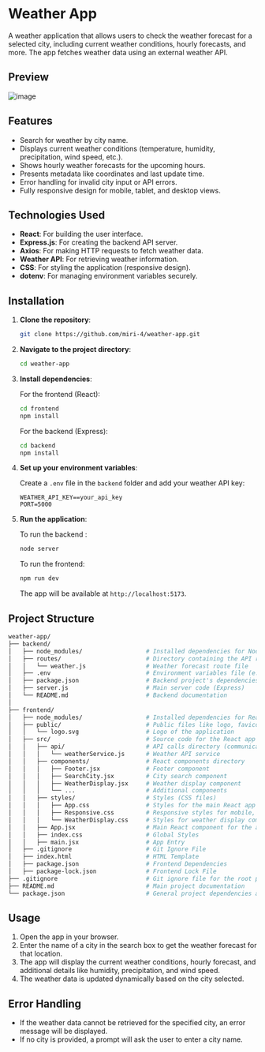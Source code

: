 
# Weather App

A weather application that allows users to check the weather forecast for a selected city, including current weather conditions, hourly forecasts, and more. The app fetches weather data using an external weather API.


## Preview
![image](https://github.com/user-attachments/assets/10a0646a-8439-4448-9fa9-61533694d229)


## Features
- Search for weather by city name.
- Displays current weather conditions (temperature, humidity, precipitation, wind speed, etc.).
- Shows hourly weather forecasts for the upcoming hours.
- Presents metadata like coordinates and last update time.
- Error handling for invalid city input or API errors.
- Fully responsive design for mobile, tablet, and desktop views.

## Technologies Used
- **React**: For building the user interface.
- **Express.js**: For creating the backend API server.
- **Axios**: For making HTTP requests to fetch weather data.
- **Weather API**: For retrieving weather information.
- **CSS**: For styling the application (responsive design).
- **dotenv**: For managing environment variables securely.

## Installation

1. **Clone the repository**:

   ```bash
   git clone https://github.com/miri-4/weather-app.git
   ```

2. **Navigate to the project directory**:

   ```bash
   cd weather-app
   ```

3. **Install dependencies**:

   For the frontend (React):
   ```bash
   cd frontend
   npm install
   ```

   For the backend (Express):
   ```bash
   cd backend
   npm install
   ```

4. **Set up your environment variables**:

   Create a `.env` file in the `backend` folder and add your weather API key:
   ```
   WEATHER_API_KEY==your_api_key
   PORT=5000
   ```

5. **Run the application**:

   To run the backend :
   ```bash
   node server
   ```
   To run the frontend:
   ```bash
   npm run dev
   ```

   The app will be available at `http://localhost:5173`.

   
## Project Structure
 ```bash
weather-app/
├── backend/
│   ├── node_modules/                  # Installed dependencies for Node.js
│   ├── routes/                        # Directory containing the API routes
│   │   └── weather.js                 # Weather forecast route file
│   ├── .env                           # Environment variables file (e.g., API key)
│   ├── package.json                   # Backend project's dependencies and settings
│   ├── server.js                      # Main server code (Express)
│   └── README.md                      # Backend documentation
│
├── frontend/
│   ├── node_modules/                  # Installed dependencies for React
│   ├── public/                        # Public files like logo, favicon, etc.
│   │   └── logo.svg                   # Logo of the application
│   ├── src/                           # Source code for the React app
│   │   ├── api/                       # API calls directory (communicating with the backend)
│   │   │   └── weatherService.js      # Weather API service
│   │   ├── components/                # React components directory
│   │   │   ├── Footer.jsx             # Footer component
│   │   │   ├── SearchCity.jsx         # City search component
│   │   │   ├── WeatherDisplay.jsx     # Weather display component
│   │   │   └── ...                    # Additional components
│   │   ├── styles/                    # Styles (CSS files)
│   │   │   ├── App.css                # Styles for the main React app
│   │   │   ├── Responsive.css         # Responsive styles for mobile, tablet, and desktop
│   │   │   └── WeatherDisplay.css     # Styles for weather display component
│   │   ├── App.jsx                    # Main React component for the app
│   │   ├── index.css                  # Global Styles
│   │   ├── main.jsx                   # App Entry
│   ├── .gitignore                     # Git Ignore File
│   ├── index.html                     # HTML Template
│   ├── package.json                   # Frontend Dependencies
│   ├── package-lock.json              # Frontend Lock File
├── .gitignore                         # Git ignore file for the root project
├── README.md                          # Main project documentation
└── package.json                       # General project dependencies and settings

```

## Usage

1. Open the app in your browser.
2. Enter the name of a city in the search box to get the weather forecast for that location.
3. The app will display the current weather conditions, hourly forecast, and additional details like humidity, precipitation, and wind speed.
4. The weather data is updated dynamically based on the city selected.

## Error Handling
- If the weather data cannot be retrieved for the specified city, an error message will be displayed.
- If no city is provided, a prompt will ask the user to enter a city name.



